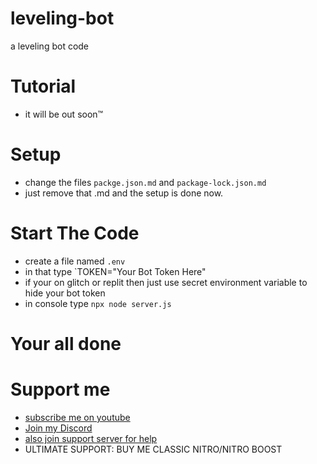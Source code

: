 # leveling-bot
a leveling bot code
# Tutorial
- it will be out soon™
# Setup
- change the files `packge.json.md` and `package-lock.json.md`
- just remove that .md and the setup is done now.
# Start The Code
- create a file named `.env`
- in that type `TOKEN="Your Bot Token Here"
- if your on glitch or replit then just use secret environment variable to hide your bot token
- in console type `npx node server.js`
# Your all done
# Support me
- [subscribe me on youtube](https://youtube.com/c/IncredibleRed)
- [Join my Discord](https://dsc.gg/chronium-support)
- [also join support server for help](https://dsc.gg/chronium-support)
- ULTIMATE SUPPORT: BUY ME CLASSIC NITRO/NITRO BOOST
